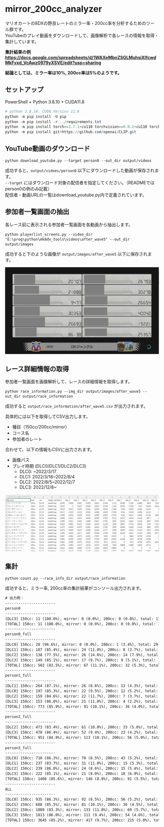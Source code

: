 # mirror_200cc_analyzer

マリオカートの8DXの野良レートのミラー率・200cc率を分析するためのツール群です。  
YouTubeのプレイ動画をダウンロードして、画像解析で各レースの情報を取得・集計しています。

<b>集計結果の例 https://docs.google.com/spreadsheets/d/1WAXeMbnZSGLMuhsiXlfcwdMkFvxd_VcAwz0979yXSVE/edit?usp=sharing </b>

<b>結論としては、ミラー率は10%, 200cc率は5%のようです。</b>

## セットアップ

PowerShell + Python 3.8.10 + CUDA11.8

```powershell
# python 3.8.10, CUDA Version 11.8
python -m pip install -U pip
python -m pip install -r ../requirements.txt
python -m pip install torch==1.7.1+cu110 torchvision==0.8.2+cu110 torchaudio==0.7.2 -f https://download.pytorch.org/whl/torch_stable.html
python -m pip install git+https://github.com/openai/CLIP.git
```

## YouTube動画のダウンロード

```
python download_youtube.py --target person0 --out_dir output/videos
```

成功すると、`output/vidoes/person0` 以下にダウンロードした動画が保存されます。  
`--target` にはダウンロード対象の配信者を指定してください。（READMEではperson0の例のみ記載）  
配信者・動画URLの一覧はdownload_youtube.py内で定義されています。  


## 参加者一覧画面の抽出

各レース前に表示される参加者一覧画面を各動画から抽出します。  

```
python playerlist_screens.py --video_dir "E:\prog\python\mk8dx_tools\videos\after_wave5" --out_dir output/images
```

成功すると下のような画像が `output/images/after_wave5` 以下に保存されます。

<img src="doc/playerlist.png">

## レース詳細情報の取得

参加者一覧画面を画像解析して、レースの詳細情報を取得します。  

```
python race_information.py --img_dir output/images/after_wave5 --out_dir output/race_information
```

成功すると `output/race_information/after_wave5.csv` が出力されます。

具体的には以下を取得してCSV出力します。
- 種目（150cc/200cc/mirror）
- コース名
- 参加者のレート

合わせて、以下の情報もCSVに出力されます。
- 画像パス
- プレイ時期 (DLC0/DLC1/DLC2/DLC3)
    - DLC0: ~2022/3/17
    - DLC1: 2022/3/18~2022/8/4
    - DLC2: 2022/8/5~2022/12/7
    - DLC3: 2022/12/8~

<img src="doc/race_information.png">


## 集計

```
python count.py --race_info_dir output/race_information
```

成功すると、ミラー率, 200cc率の集計結果がコンソール出力されます。


```txt
# 出力例：
-----------------------
person0
-----------------------
[DLC3] 150cc: 11 (100.0%), mirror: 0 (0.0%), 200cc: 0 (0.0%), total: 11
[TOTAL] 150cc: 11 (100.0%), mirror: 0 (0.0%), 200cc: 0 (0.0%), total: 11
-----------------------
person0_full
-----------------------
[DLC0] 150cc: 28 (96.6%), mirror: 0 (0.0%), 200cc: 1 (3.4%), total: 29
[DLC1] 150cc: 187 (85.4%), mirror: 24 (11.0%), 200cc: 8 (3.7%), total: 219
[DLC2] 150cc: 138 (77.5%), mirror: 26 (14.6%), 200cc: 14 (7.9%), total: 178
[DLC3] 150cc: 149 (85.1%), mirror: 17 (9.7%), 200cc: 9 (5.1%), total: 175
[TOTAL] 150cc: 502 (83.5%), mirror: 67 (11.1%), 200cc: 32 (5.3%), total: 601
-----------------------
person1_full
-----------------------
[DLC1] 150cc: 264 (87.1%), mirror: 26 (8.6%), 200cc: 13 (4.3%), total: 303
[DLC0] 150cc: 197 (85.3%), mirror: 22 (9.5%), 200cc: 12 (5.2%), total: 231
[DLC2] 150cc: 159 (84.6%), mirror: 22 (11.7%), 200cc: 7 (3.7%), total: 188
[DLC3] 150cc: 153 (86.0%), mirror: 21 (11.8%), 200cc: 4 (2.2%), total: 178
[TOTAL] 150cc: 773 (85.9%), mirror: 91 (10.1%), 200cc: 36 (4.0%), total: 900
-----------------------
person2_full
-----------------------
[DLC2] 150cc: 473 (83.4%), mirror: 61 (10.8%), 200cc: 33 (5.8%), total: 567
[DLC3] 150cc: 478 (86.4%), mirror: 52 (9.4%), 200cc: 23 (4.2%), total: 553
[TOTAL] 150cc: 951 (84.9%), mirror: 113 (10.1%), 200cc: 56 (5.0%), total: 1120
-----------------------
person3_full
-----------------------
[DLC0] 150cc: 710 (86.3%), mirror: 70 (8.5%), 200cc: 43 (5.2%), total: 823
[DLC1] 150cc: 237 (83.7%), mirror: 31 (11.0%), 200cc: 15 (5.3%), total: 283
[DLC2] 150cc: 239 (86.0%), mirror: 24 (8.6%), 200cc: 15 (5.4%), total: 278
[DLC3] 150cc: 222 (85.1%), mirror: 21 (8.0%), 200cc: 18 (6.9%), total: 261
[TOTAL] 150cc: 1408 (85.6%), mirror: 146 (8.9%), 200cc: 91 (5.5%), total: 1645
-----------------------
ALL
-----------------------
[DLC0] 150cc: 935 (86.3%), mirror: 92 (8.5%), 200cc: 56 (5.2%), total: 1083
[DLC1] 150cc: 688 (85.5%), mirror: 81 (10.1%), 200cc: 36 (4.5%), total: 805
[DLC2] 150cc: 1009 (83.3%), mirror: 133 (11.0%), 200cc: 69 (5.7%), total: 1211
[DLC3] 150cc: 1013 (86.0%), mirror: 111 (9.4%), 200cc: 54 (4.6%), total: 1178
[TOTAL] 150cc: 3645 (85.2%), mirror: 417 (9.7%), 200cc: 215 (5.0%), total: 4277
```